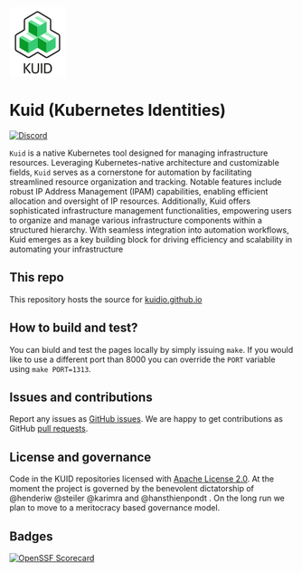![KUID logo](assets/logos/KUID-logo-100x123.png)

# Kuid (Kubernetes Identities)

[![Discord](https://img.shields.io/discord/1234818321833136199?style=flat-square&label=discord&logo=discord&color=00c9ff&labelColor=bec8d2)](https://discord.gg/hXt4sfUs6V)

`Kuid` is a native Kubernetes tool designed for managing infrastructure resources. Leveraging Kubernetes-native
architecture and customizable fields, `Kuid` serves as a cornerstone for automation by facilitating streamlined resource
organization and tracking. Notable features include robust IP Address Management (IPAM) capabilities, enabling efficient
allocation and oversight of IP resources. Additionally, Kuid offers sophisticated infrastructure management
functionalities, empowering users to organize and manage various infrastructure components within a structured
hierarchy. With seamless integration into automation workflows, Kuid emerges as a key building block for driving
efficiency and scalability in automating your infrastructure

## This repo

This repository hosts the source for [kuidio.github.io](https://kuidio.github.io/docs/)

## How to build and test?

You can biuld and test the pages locally by simply issuing `make`. If you would like to use a different port than 8000
you can override the `PORT` variable using `make PORT=1313`.

## Issues and contributions

Report any issues as [GitHub issues](https://github.com/kuidio/docs/issues). We are happy to get contributions as GitHub
[pull requests](https://github.com/kuidio/docs/pulls). 

## License and governance

Code in the KUID repositories licensed with [Apache License 2.0](LICENSE.md). At the moment the project is governed by
the benevolent dictatorship of @henderiw @steiler @karimra and @hansthienpondt . On the long run we plan to move to a
meritocracy based governance model.

## Badges

[![OpenSSF Scorecard](https://api.scorecard.dev/projects/github.com/kuidio/docs/badge)](https://scorecard.dev/viewer/?uri=github.com/kuidio/docs)